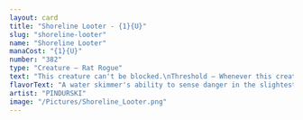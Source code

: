 ```yaml
---
layout: card
title: "Shoreline Looter - {1}{U}"
slug: "shoreline-looter"
name: "Shoreline Looter"
manaCost: "{1}{U}"
number: "382"
type: "Creature — Rat Rogue"
text: "This creature can't be blocked.\nThreshold — Whenever this creature deals combat damage to a player, draw a card. Then discard a card unless seven or more cards are in your graveyard."
flavorText: "A water skimmer's ability to sense danger in the slightest ripple makes them a prized companion for Long River trawlers."
artist: "PINDURSKI"
image: "/Pictures/Shoreline_Looter.png"
---
```


